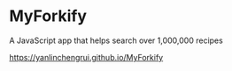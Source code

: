 # MyForkify
A JavaScript app that helps search over 1,000,000 recipes

https://yanlinchengrui.github.io/MyForkify
